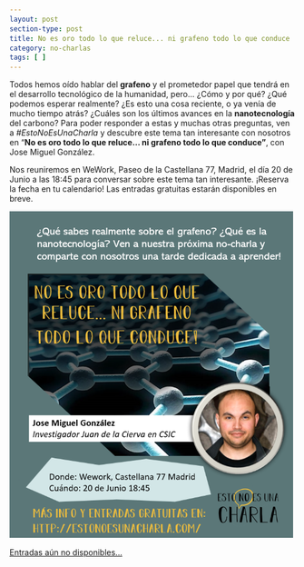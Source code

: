 ```yaml
---
layout: post
section-type: post
title: No es oro todo lo que reluce... ni grafeno todo lo que conduce
category: no-charlas
tags: [ ]
---
```


Todos hemos oído hablar del **grafeno** y el prometedor papel que tendrá en el desarrollo tecnológico de la humanidad, pero... ¿Cómo y por qué? ¿Qué podemos esperar realmente? ¿Es esto una cosa reciente, o ya venía de mucho tiempo atrás? ¿Cuáles son los últimos avances en la **nanotecnología** del carbono? Para poder responder a estas y muchas otras preguntas, ven a 
*#EstoNoEsUnaCharla* y descubre este tema tan interesante con nosotros en “**No es oro todo lo que reluce… ni grafeno todo lo que conduce”**, con Jose Miguel González.

Nos reuniremos en WeWork, Paseo de la Castellana 77, Madrid, el día 20 de Junio
a las 18:45 para conversar sobre este tema tan interesante. ¡Reserva
la fecha en tu calendario! Las entradas gratuitas estarán disponibles en
breve.

<img src="/img/carteles/jm.png" alt="EstoNoEsUnaCharla" style="width: 500px;"/>

<a class="superboton" href="">Entradas aún no disponibles...</a>

 
